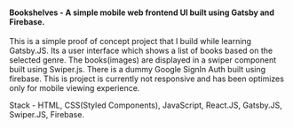 <h4>Bookshelves - A simple mobile web frontend UI built using Gatsby and Firebase.</h4>

This is a simple proof of concept project that I build while learning Gatsby.JS. Its a user interface which shows a list of books based on the selected genre.
The books(images) are displayed in a swiper component built using Swiper.js. There is a dummy Google SignIn Auth built using firebase.
This is project is currently not responsive and has been optimizes only for mobile viewing experience.

Stack - HTML, CSS(Styled Components), JavaScript, React.JS, Gatsby.JS, Swiper.JS, Firebase.


              


